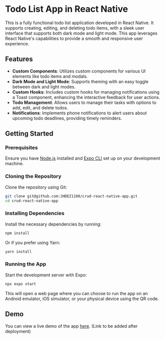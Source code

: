 # Todo List App in React Native

This is a fully functional todo list application developed in React Native. It supports creating, editing, and deleting todo items, with a sleek user interface that supports both dark mode and light mode. This app leverages React Native's capabilities to provide a smooth and responsive user experience.

## Features

- **Custom Components**: Utilizes custom components for various UI elements like todo items and modals.
- **Dark Mode and Light Mode**: Supports theming with an easy toggle between dark and light modes.
- **Custom Hooks**: Includes custom hooks for managing notifications using a Toast component, enhancing the interactive feedback for user actions.
- **Todo Management**: Allows users to manage their tasks with options to add, edit, and delete todos.
- **Notifications**: Implements phone notifications to alert users about upcoming todo deadlines, providing timely reminders.

## Getting Started

### Prerequisites

Ensure you have [Node.js](https://nodejs.org/) installed and [Expo CLI](https://expo.io/) set up on your development machine. 

### Cloning the Repository

Clone the repository using Git:

```bash
git clone git@github.com:JHDEZ1108/crud-react-native-app.git
cd crud-react-native-app
```

### Installing Dependencies

Install the necessary dependencies by running:

```bash
npm install
```

Or if you prefer using Yarn:

```bash
yarn install
```

### Running the App

Start the development server with Expo:

```bash
npx expo start
```

This will open a web page where you can choose to run the app on an Android emulator, iOS simulator, or your physical device using the QR code.

## Demo

You can view a live demo of the app [here](#). (Link to be added after deployment)
